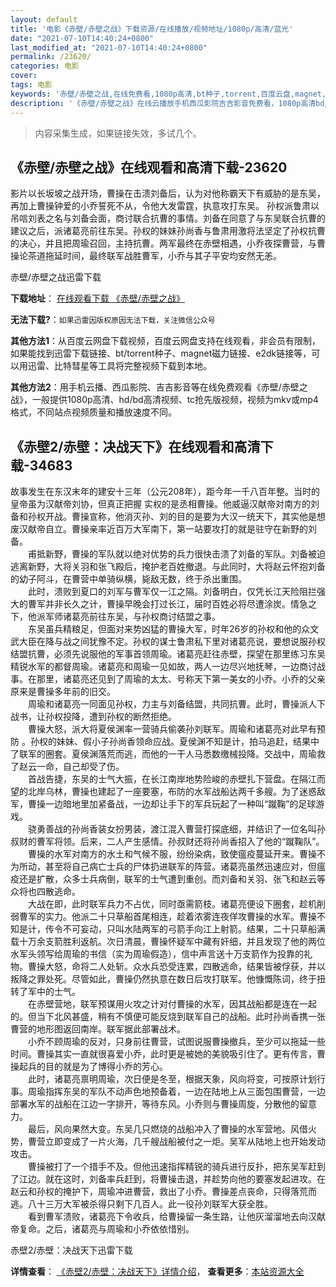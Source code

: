 ```yaml
---
layout: default
title: '电影《赤壁/赤壁之战》下载资源/在线播放/视频地址/1080p/高清/蓝光'
date: "2021-07-10T14:40:24+0800"
last_modified_at: "2021-07-10T14:40:24+0800"
permalink: /23620/
categories: 电影
cover:
tags: 电影
keywords: '赤壁/赤壁之战,在线免费看,1080p高清,bt种子,torrent,百度云盘,magnet,磁力链,迅雷下载资源'
description: '《赤壁/赤壁之战》在线云播放手机西瓜影院吉吉影音免费看，1080p高清bd/hd未删减完整版和tc抢先枪版，mkv/mp4格式，附带bt/torrent种子、magnet/磁力链、百度云盘、网盘资源迅雷下载链接'
---
```


>内容采集生成，如果链接失效，多试几个。


## 《赤壁/赤壁之战》在线观看和高清下载-23620

影片以长坂坡之战开场，曹操在击溃刘备后，认为对他称霸天下有威胁的是东吴，再加上曹操钟爱的小乔誓死不从，令他大发雷霆，执意攻打东吴。 孙权派鲁肃以吊唁刘表之名与刘备会面，商讨联合抗曹的事情。刘备在同意了与东吴联合抗曹的建议之后，派诸葛亮前往东吴。孙权的妹妹孙尚香与鲁肃用激将法坚定了孙权抗曹的决心，并且把周瑜召回，主持抗曹。两军最终在赤壁相遇，小乔夜探曹营，与曹操论茶道拖延时间，最终联军战胜曹军，小乔与其子平安均安然无恙。


赤壁/赤壁之战迅雷下载

**下载地址**： [在线观看下载 《赤壁/赤壁之战》](https://www.993dy.com//vod-detail-id-24539.html) 


**无法下载?**：`如果迅雷因版权原因无法下载，关注微信公众号 `

**其他方法1**：从百度云网盘下载视频，百度云网盘支持在线观看，非会员有限制，如果能找到迅雷下载链接、bt/torrent种子、magnet磁力链接、e2dk链接等，可以用迅雷、比特彗星等工具将完整视频下载到本地。

**其他方法2**：用手机云播、西瓜影院、吉吉影音等在线免费观看《赤壁/赤壁之战》，一般提供1080p高清、hd/bd高清视频、tc抢先版视频，视频为mkv或mp4格式，不同站点视频质量和播放速度不同。


## 《赤壁2/赤壁：决战天下》在线观看和高清下载-34683

故事发生在东汉末年的建安十三年（公元208年），距今年一千八百年整。当时的皇帝虽为汉献帝刘协，但真正把握 实权的是丞相曹操。他威逼汉献帝对南方的刘备和孙权开战。曹操宣称，他消灭孙、刘的目的是要为大汉一统天下，其实他是想废汉献帝自立。曹操亲率近百万大军南下，第一站要攻打的就是驻守在新野的刘备。<br />　　甫抵新野，曹操的军队就以绝对优势的兵力很快击溃了刘备的军队。刘备被迫逃离新野，大将关羽和张飞殿后，掩护老百姓撤退。与此同时，大将赵云怀抱刘备的幼子阿斗，在曹营中单骑纵横，毙敌无数，终于杀出重围。<br />　　此时，溃败到夏口的刘军与曹军仅一江之隔。刘备明白，仅凭长江天险阻拦强大的曹军并非长久之计，曹操早晚会打过长江，届时百姓必将尽遭涂炭。情急之下，他派军师诸葛亮前往东吴，与孙权商讨结盟之事。<br />　　东吴虽兵精粮足，但面对来势凶猛的曹操大军，时年26岁的孙权和他的众文武大臣在降与战之间犹豫不定。孙权的谋士鲁肃私下里对诸葛亮说，要想说服孙权结盟抗曹，必须先说服他的军事首领周瑜。诸葛亮赶往赤壁，探望在那里练习东吴精锐水军的都督周瑜。诸葛亮和周瑜一见如故，两人一边尽兴地抚琴，一边商讨战事。在那里，诸葛亮还见到了周瑜的太太、号称天下第一美女的小乔。小乔的父亲原来是曹操多年前的旧交。<br />　　周瑜和诸葛亮一同面见孙权，力主与刘备结盟，共同抗曹。此时，曹操派人下战书，让孙权投降，遭到孙权的断然拒绝。<br />　　曹操大怒，派大将夏侯渊率一营骑兵偷袭孙刘联军。周瑜和诸葛亮对此早有预防 。孙权的妹妹、假小子孙尚香领命应战。夏侯渊不知是计，拍马追赶，结果中了联军的圈套。夏侯渊落荒而逃，而他的一干人马悉数缴械投降。交战中，周瑜救了赵云一命，自己却受了伤。<br />　　首战告捷，东吴的士气大振，在长江南岸地势险峻的赤壁扎下营盘。在隔江而望的北岸乌林，曹操也建起了一座要塞，布防的水军战船达两千多艘。为了迷惑敌军，曹操一边暗地里加紧备战，一边却让手下的军兵玩起了一种叫“蹴鞠”的足球游戏。<br />　　骁勇善战的孙尚香装女扮男装，渡江混入曹营打探底细，并结识了一位名叫孙叔财的曹军将领。后来，二人产生感情。孙叔财还将孙尚香招入了他的“蹴鞠队&rdquo;。<br />　　曹操的水军对南方的水土和气候不服，纷纷染病，致使瘟疫蔓延开来。曹操不为所动，甚至将自己病亡士兵的尸体扔进联军的阵营。诸葛亮虽然迅速应对，但瘟疫还是扩散，众多士兵病倒，联军的士气遭到重创。而刘备和关羽、张飞和赵云等众将也四散逃命。<br />　　大战在即，此时联军兵力不占优，同时亟需箭枝。诸葛亮便设下圈套，趁机削弱曹军的实力。他派二十只草船首尾相连，趁着浓雾连夜佯攻曹操的水军。曹操不知是计，传令不可妄动，只叫水陆两军的弓箭手向江上射箭。结果，二十只草船满载十万余支箭胜利返航。次日清晨，曹操怀疑军中藏有奸细，并且发现了他的两位水军头领写给周瑜的书信（实为周瑜假造），信中声言送十万支箭作为投靠的礼物。曹操大怒，命将二人处斩。众水兵恐受连累，四散逃命，结果皆被俘获，并以叛降之罪处死。尽管如此，曹操仍然执意在数日后攻打联军。他慷慨陈词，终于扭转了军中的士气。<br />　　在赤壁营地，联军预谋用火攻之计对付曹操的水军，因其战船都是连在一起的。但当下北风甚盛，稍有不慎便可能反烧到联军自己的战船。此时孙尚香携一张曹营的地形图返回南岸。联军据此部署战术。<br />　　小乔不顾周瑜的反对，只身前往曹营，试图说服曹操撤兵，至少可以拖延一些时间。曹操其实一直就很喜爱小乔，此时更是被她的美貌吸引住了。更有传言，曹操起兵的目的就是为了博得小乔的芳心。<br />　　此时，诸葛亮禀明周瑜，次日便是冬至，根据天象，风向将变，可按原计划行事。周瑜指挥东吴的军队不动声色地预备着，一边在陆地上从三面包围曹营，一边部署水军的战船在江边一字排开，等待东风。小乔则与曹操周旋，分散他的留意力。<br />　　最后，风向果然大变。东吴几只燃烧的战船冲入了曹操的水军营地。风借火势，曹营立即变成了一片火海，几千艘战船被付之一炬。吴军从陆地上也开始发动攻击。<br />　　曹操被打了一个措手不及。但他迅速指挥精锐的骑兵进行反扑，把东吴军赶到了江边。就在这时，刘备率兵赶到，将曹操击退，并趁势向他的要塞发起进攻。在赵云和孙权的掩护下，周瑜冲进曹营，救出了小乔。曹操差点丧命，只得落荒而逃。八十三万大军被杀得只剩下几百人。此一役孙刘联军大获全胜。<br />　　看到曹军溃败，诸葛亮下令收兵，给曹操留一条生路，让他灰溜溜地去向汉献帝复命。之后，诸葛亮与周瑜和小乔依依惜别。<!---剧情end--->


赤壁2/赤壁：决战天下迅雷下载

**详情查看**： [《赤壁2/赤壁：决战天下》详情介绍](/movie/34683/)， **查看更多**：[本站资源大全](/movie/t/all/)

